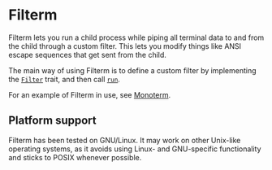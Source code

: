 Filterm
=======

Filterm lets you run a child process while piping all terminal data to
and from the child through a custom filter. This lets you modify things
like ANSI escape sequences that get sent from the child.

The main way of using Filterm is to define a custom filter by implementing
the [`Filter`] trait, and then call [`run`].

For an example of Filterm in use, see
[Monoterm](https://github.com/taylordotfish/monoterm).

Platform support
----------------

Filterm has been tested on GNU/Linux. It may work on other Unix-like
operating systems, as it avoids using Linux- and GNU-specific
functionality and sticks to POSIX whenever possible.

[`Filter`]: https://docs.rs/filterm/0.2/filterm/trait.Filter.html
[`run`]: https://docs.rs/filterm/0.2/filterm/fn.run.html
